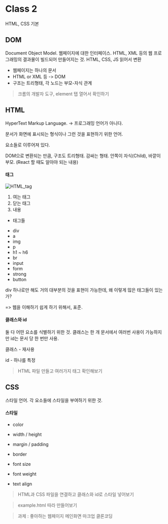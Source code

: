 # Class 2

HTML, CSS 기본

## DOM

Document Object Model. 웹페이지에 대한 인터페이스. HTML, XML 등의 웹 프로그래밍의 결과물이 빌드되어 만들어지는 것.
HTML, CSS, JS 읽어서 변환

* 웹페이지는 하나의 문서
* HTML or XML 등 -> DOM
* 구조는 트리형태, 각 노드는 부모-자식 관계

> 크롬의 개발자 도구, element 탭 열어서 확인하기

## HTML

HyperText Markup Language. -> 프로그래밍 언어가 아니다.

문서가 화면에 표시되는 형식이나 그런 것을 표현하기 위한 언어.

요소들로 이루어져 있다.

DOM으로 변환되는 만큼, 구조도 트리형태. 감싸는 형태. 안쪽이 자식(Child), 바깥이 부모. (React 할 때도 알아야 되는 내용)

#### 태그

![HTML_tag](https://mdn.mozillademos.org/files/9347/grumpy-cat-small.png)

1. 여는 태그
2. 닫는 태그
3. 내용

* 태그들

- div
- a
- img
- p
- h1 ~ h6
- br
- input
- form
- strong
- button

div 하나로만 해도 거의 대부분의 것을 표현이 가능한데, 왜 이렇게 많은 태그들이 있는가? 

=> 웹을 이해하기 쉽게 하기 위해서, 표준.

#### 클래스와 id

둘 다 어떤 요소를 식별하기 위한 것. 클래스는 한 개 문서에서 여러번 사용이 가능하지만 id는 문서 당 한 번만 사용.

클래스 - 재사용

id - 하나를 특정

> HTML 파일 만들고 여러가지 태그 확인해보기

## CSS

스타일 언어. 각 요소들에 스타일을 부여하기 위한 것.

#### 스타일

* color
* width / height
* margin / padding
* border

* font size
* font weight
* text align

> HTML과 CSS 파일을 연결하고 클래스와 id로 스타일 넣어보기

> example.html 따라 만들어보기

> 과제 : 좋아하는 웹페이지 메인화면 마크업 클론코딩
